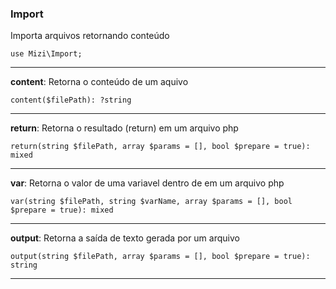 ### Import

Importa arquivos retornando conteúdo

    use Mizi\Import;

---

**content**: Retorna o conteúdo de um aquivo

    content($filePath): ?string

---

**return**: Retorna o resultado (return) em um arquivo php 

    return(string $filePath, array $params = [], bool $prepare = true): mixed

---

**var**: Retorna o valor de uma variavel dentro de em um arquivo php 

    var(string $filePath, string $varName, array $params = [], bool $prepare = true): mixed

---

**output**: Retorna a saída de texto gerada por um arquivo

    output(string $filePath, array $params = [], bool $prepare = true): string

---